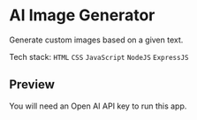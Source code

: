 # AI Image Generator

Generate custom images based on a given text.

Tech stack: `HTML` `CSS` `JavaScript` `NodeJS` `ExpressJS`

## Preview

You will need an Open AI API key to run this app.
